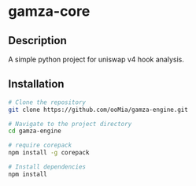 # gamza-core

## Description

A simple python project for uniswap v4 hook analysis.

## Installation

```bash
# Clone the repository
git clone https://github.com/ooMia/gamza-engine.git

# Navigate to the project directory
cd gamza-engine

# require corepack
npm install -g corepack

# Install dependencies
npm install
```

